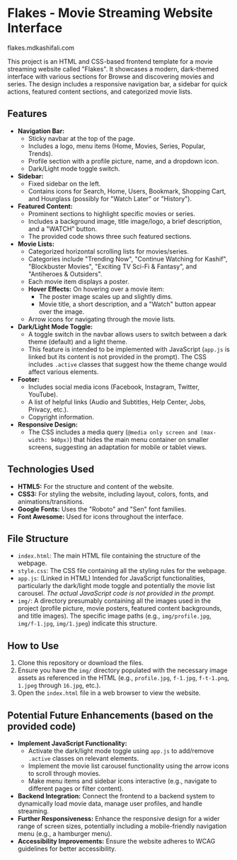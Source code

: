 # Flakes - Movie Streaming Website Interface 

flakes.mdkashifali.com

This project is an HTML and CSS-based frontend template for a movie streaming website called "Flakes". It showcases a modern, dark-themed interface with various sections for Browse and discovering movies and series. The design includes a responsive navigation bar, a sidebar for quick actions, featured content sections, and categorized movie lists.

## Features

* **Navigation Bar:**
    * Sticky navbar at the top of the page.
    * Includes a logo, menu items (Home, Movies, Series, Popular, Trends).
    * Profile section with a profile picture, name, and a dropdown icon.
    * Dark/Light mode toggle switch.
* **Sidebar:**
    * Fixed sidebar on the left.
    * Contains icons for Search, Home, Users, Bookmark, Shopping Cart, and Hourglass (possibly for "Watch Later" or "History").
* **Featured Content:**
    * Prominent sections to highlight specific movies or series.
    * Includes a background image, title image/logo, a brief description, and a "WATCH" button.
    * The provided code shows three such featured sections.
* **Movie Lists:**
    * Categorized horizontal scrolling lists for movies/series.
    * Categories include "Trending Now", "Continue Watching for Kashif", "Blockbuster Movies", "Exciting TV Sci-Fi & Fantasy", and "Antiheroes & Outsiders".
    * Each movie item displays a poster.
    * **Hover Effects:** On hovering over a movie item:
        * The poster image scales up and slightly dims.
        * Movie title, a short description, and a "Watch" button appear over the image.
    * Arrow icons for navigating through the movie lists.
* **Dark/Light Mode Toggle:**
    * A toggle switch in the navbar allows users to switch between a dark theme (default) and a light theme.
    * This feature is intended to be implemented with JavaScript (`app.js` is linked but its content is not provided in the prompt). The CSS includes `.active` classes that suggest how the theme change would affect various elements.
* **Footer:**
    * Includes social media icons (Facebook, Instagram, Twitter, YouTube).
    * A list of helpful links (Audio and Subtitles, Help Center, Jobs, Privacy, etc.).
    * Copyright information.
* **Responsive Design:**
    * The CSS includes a media query (`@media only screen and (max-width: 940px)`) that hides the main menu container on smaller screens, suggesting an adaptation for mobile or tablet views.

## Technologies Used

* **HTML5:** For the structure and content of the website.
* **CSS3:** For styling the website, including layout, colors, fonts, and animations/transitions.
* **Google Fonts:** Uses the "Roboto" and "Sen" font families.
* **Font Awesome:** Used for icons throughout the interface.

## File Structure

* `index.html`: The main HTML file containing the structure of the webpage.
* `style.css`: The CSS file containing all the styling rules for the webpage.
* `app.js`: (Linked in HTML) Intended for JavaScript functionalities, particularly the dark/light mode toggle and potentially the movie list carousel. *The actual JavaScript code is not provided in the prompt.*
* `img/`: A directory presumably containing all the images used in the project (profile picture, movie posters, featured content backgrounds, and title images). The specific image paths (e.g., `img/profile.jpg`, `img/f-1.jpg`, `img/1.jpeg`) indicate this structure.

## How to Use

1.  Clone this repository or download the files.
2.  Ensure you have the `img/` directory populated with the necessary image assets as referenced in the HTML (e.g., `profile.jpg`, `f-1.jpg`, `f-t-1.png`, `1.jpeg` through `16.jpg`, etc.).
3.  Open the `index.html` file in a web browser to view the website.

## Potential Future Enhancements (based on the provided code)

* **Implement JavaScript Functionality:**
    * Activate the dark/light mode toggle using `app.js` to add/remove `.active` classes on relevant elements.
    * Implement the movie list carousel functionality using the arrow icons to scroll through movies.
    * Make menu items and sidebar icons interactive (e.g., navigate to different pages or filter content).
* **Backend Integration:** Connect the frontend to a backend system to dynamically load movie data, manage user profiles, and handle streaming.
* **Further Responsiveness:** Enhance the responsive design for a wider range of screen sizes, potentially including a mobile-friendly navigation menu (e.g., a hamburger menu).
* **Accessibility Improvements:** Ensure the website adheres to WCAG guidelines for better accessibility.
